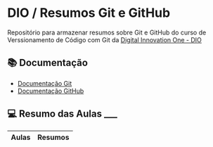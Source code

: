 
# DIO / Resumos Git e GitHub

Repositório para armazenar resumos sobre Git e GitHub do curso de Verssionamento de Código com Git da [Digital Innovation One - DIO](https://www.dio.me/) 

## 📚 Documentação 
 - [Documentação Git](https://git-scm.com/doc)
 - [Documentação GitHub](https://docs.github.com/)

## 💻 Resumo das Aulas ___

| Aulas | Resumos |
| ----- | ------- |


